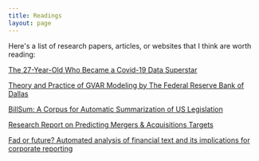 ```yaml
---
title: Readings
layout: page
---
```


Here's a list of research papers, articles, or websites that I think are worth reading:

<a href="https://www.bloomberg.com/news/articles/2021-02-19/covid-pandemic-how-youyang-gu-used-ai-and-data-to-make-most-accurate-prediction">The 27-Year-Old Who Became a Covid-19 Data Superstar</a> 

<a href="https://www.dallasfed.org/~/media/documents/institute/wpapers/2014/0180.pdf">Theory and Practice of GVAR Modeling by The Federal Reserve Bank of Dallas</a> 

<a href="https://www.aclweb.org/anthology/D19-5406.pdf">BillSum: A Corpus for Automatic Summarization of US Legislation</a>

<a href="https://wsb.wisc.edu/centers-and-initiatives/nicholas/blog/2019/12/18/nicholas-centers-first-ever-machine-learning-consulting-project-research-report-on-predicting-ma-targets">Research Report on Predicting Mergers & Acquisitions Targets</a>

<a href="https://www.tandfonline.com/doi/full/10.1080/00014788.2019.1611730">Fad or future? Automated analysis of financial text and its implications for corporate reporting</a>
